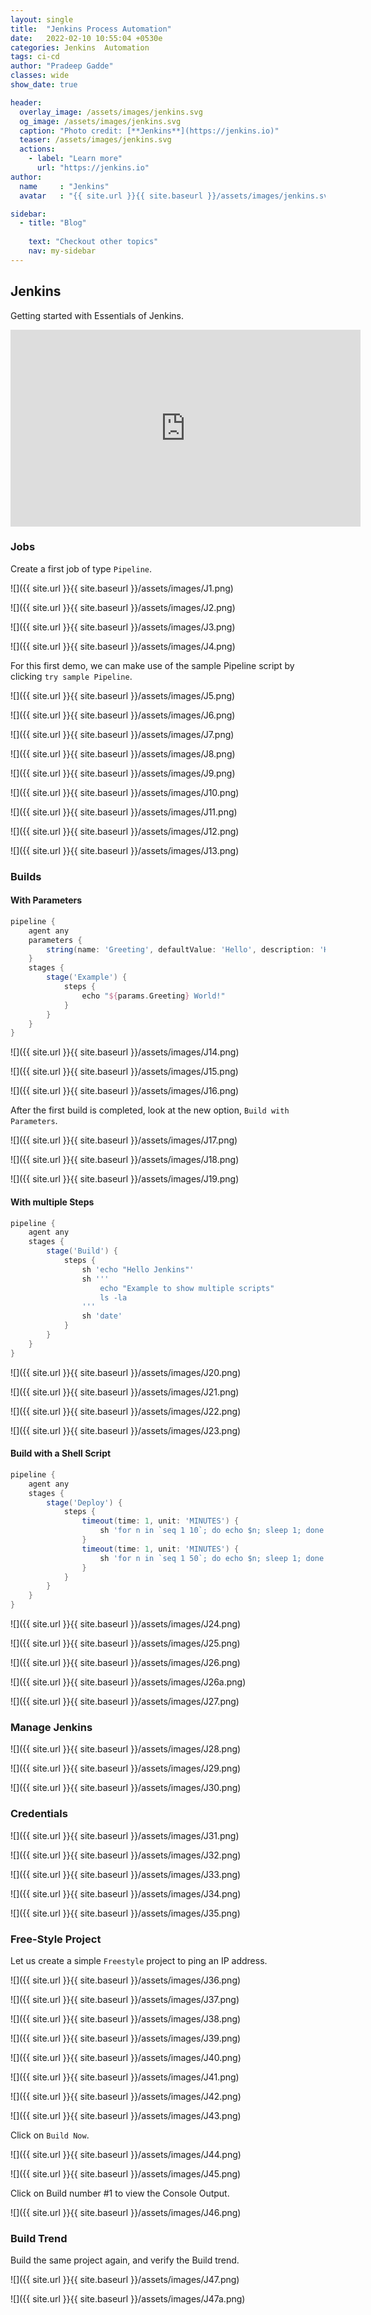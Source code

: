 ```yaml
---
layout: single
title:  "Jenkins Process Automation"
date:   2022-02-10 10:55:04 +0530e
categories: Jenkins  Automation
tags: ci-cd
author: "Pradeep Gadde"
classes: wide
show_date: true

header:
  overlay_image: /assets/images/jenkins.svg
  og_image: /assets/images/jenkins.svg
  caption: "Photo credit: [**Jenkins**](https://jenkins.io)"
  teaser: /assets/images/jenkins.svg
  actions:
    - label: "Learn more"
      url: "https://jenkins.io"
author:
  name     : "Jenkins"
  avatar   : "{{ site.url }}{{ site.baseurl }}/assets/images/jenkins.svg"

sidebar:
  - title: "Blog"
    
    text: "Checkout other topics"
    nav: my-sidebar
---
```




## Jenkins

Getting started with Essentials of Jenkins.

<iframe width="560" height="315" src="https://www.youtube.com/embed/_MXtbjwsz3A" title="YouTube video player" frameborder="0" allow="accelerometer; autoplay; clipboard-write; encrypted-media; gyroscope; picture-in-picture" allowfullscreen></iframe>

### Jobs

Create a first job of type `Pipeline`.

![]({{ site.url }}{{ site.baseurl }}/assets/images/J1.png)

![]({{ site.url }}{{ site.baseurl }}/assets/images/J2.png)

![]({{ site.url }}{{ site.baseurl }}/assets/images/J3.png)

![]({{ site.url }}{{ site.baseurl }}/assets/images/J4.png)

For this first demo, we can make use of the sample Pipeline script by clicking `try sample Pipeline`.

![]({{ site.url }}{{ site.baseurl }}/assets/images/J5.png)

![]({{ site.url }}{{ site.baseurl }}/assets/images/J6.png)

![]({{ site.url }}{{ site.baseurl }}/assets/images/J7.png)

![]({{ site.url }}{{ site.baseurl }}/assets/images/J8.png)

![]({{ site.url }}{{ site.baseurl }}/assets/images/J9.png)

![]({{ site.url }}{{ site.baseurl }}/assets/images/J10.png)

![]({{ site.url }}{{ site.baseurl }}/assets/images/J11.png)

![]({{ site.url }}{{ site.baseurl }}/assets/images/J12.png)

![]({{ site.url }}{{ site.baseurl }}/assets/images/J13.png)



### Builds
#### With Parameters

```groovy
pipeline {
    agent any
    parameters {
        string(name: 'Greeting', defaultValue: 'Hello', description: 'How should I greet the world?')
    }
    stages {
        stage('Example') {
            steps {
                echo "${params.Greeting} World!"
            }
        }
    }
}

```



![]({{ site.url }}{{ site.baseurl }}/assets/images/J14.png)



![]({{ site.url }}{{ site.baseurl }}/assets/images/J15.png)

![]({{ site.url }}{{ site.baseurl }}/assets/images/J16.png)

After the first build is completed, look at the new option, `Build with Parameters`.

![]({{ site.url }}{{ site.baseurl }}/assets/images/J17.png)

![]({{ site.url }}{{ site.baseurl }}/assets/images/J18.png)

![]({{ site.url }}{{ site.baseurl }}/assets/images/J19.png) 

#### With multiple Steps

```groovy
pipeline {
    agent any
    stages {
        stage('Build') {
            steps {
                sh 'echo "Hello Jenkins"'
                sh '''
                    echo "Example to show multiple scripts"
                    ls -la
                '''
                sh 'date'
            }
        }
    }
}
```
![]({{ site.url }}{{ site.baseurl }}/assets/images/J20.png)

![]({{ site.url }}{{ site.baseurl }}/assets/images/J21.png)

![]({{ site.url }}{{ site.baseurl }}/assets/images/J22.png) 

![]({{ site.url }}{{ site.baseurl }}/assets/images/J23.png) 



#### Build with a Shell Script

```groovy
pipeline {
    agent any
    stages {
        stage('Deploy') {
            steps {
                timeout(time: 1, unit: 'MINUTES') {
                    sh 'for n in `seq 1 10`; do echo $n; sleep 1; done'
                }
                timeout(time: 1, unit: 'MINUTES') {
                    sh 'for n in `seq 1 50`; do echo $n; sleep 1; done'
                }
            }
        }
    }
}

```



![]({{ site.url }}{{ site.baseurl }}/assets/images/J24.png)

![]({{ site.url }}{{ site.baseurl }}/assets/images/J25.png)

![]({{ site.url }}{{ site.baseurl }}/assets/images/J26.png) 

![]({{ site.url }}{{ site.baseurl }}/assets/images/J26a.png) 

![]({{ site.url }}{{ site.baseurl }}/assets/images/J27.png) 



### Manage Jenkins
![]({{ site.url }}{{ site.baseurl }}/assets/images/J28.png)

![]({{ site.url }}{{ site.baseurl }}/assets/images/J29.png)

![]({{ site.url }}{{ site.baseurl }}/assets/images/J30.png) 


### Credentials

![]({{ site.url }}{{ site.baseurl }}/assets/images/J31.png)

![]({{ site.url }}{{ site.baseurl }}/assets/images/J32.png)  

![]({{ site.url }}{{ site.baseurl }}/assets/images/J33.png) 

![]({{ site.url }}{{ site.baseurl }}/assets/images/J34.png) 

![]({{ site.url }}{{ site.baseurl }}/assets/images/J35.png) 

### Free-Style Project

Let us create a simple `Freestyle` project to ping an IP address.

![]({{ site.url }}{{ site.baseurl }}/assets/images/J36.png)

![]({{ site.url }}{{ site.baseurl }}/assets/images/J37.png)

![]({{ site.url }}{{ site.baseurl }}/assets/images/J38.png)

![]({{ site.url }}{{ site.baseurl }}/assets/images/J39.png)

![]({{ site.url }}{{ site.baseurl }}/assets/images/J40.png)



![]({{ site.url }}{{ site.baseurl }}/assets/images/J41.png)

![]({{ site.url }}{{ site.baseurl }}/assets/images/J42.png)

![]({{ site.url }}{{ site.baseurl }}/assets/images/J43.png)

Click on `Build Now`.

![]({{ site.url }}{{ site.baseurl }}/assets/images/J44.png)

![]({{ site.url }}{{ site.baseurl }}/assets/images/J45.png)

Click on Build number  #1 to view the Console  Output.

![]({{ site.url }}{{ site.baseurl }}/assets/images/J46.png)

### Build Trend
Build the same project again, and verify the Build trend.

![]({{ site.url }}{{ site.baseurl }}/assets/images/J47.png)  

![]({{ site.url }}{{ site.baseurl }}/assets/images/J47a.png)